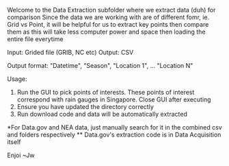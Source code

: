 Welcome to the Data Extraction subfolder where we extract data (duh) for comparison
Since the data we are working with are of different fomr, ie. Grid vs Point, it will be helpful for us to extract key points then compare them as this will take
less computer power and space then loading the entire file everytime

Input: Grided file (GRIB, NC etc)
Output: CSV

Output format: "Datetime", "Season", "Location 1", ... "Location N"

Usage:
1) Run the GUI to pick points of interests. These points of interest correspond with rain gauges in Singapore. Close GUI after executing
2) Ensure you have updated the directory correctly
3) Run download code and data will be automatically extracted

*For Data.gov and NEA data, just manually search for it in the combined csv and folders respectively
** Data.gov's extraction code is in Data Acquisition itself

Enjoi
~Jw
